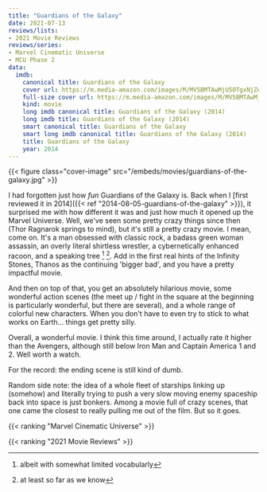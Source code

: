 ```yaml
---
title: "Guardians of the Galaxy"
date: 2021-07-13
reviews/lists:
- 2021 Movie Reviews
reviews/series:
- Marvel Cinematic Universe
- MCU Phase 2
data:
  imdb:
    canonical title: Guardians of the Galaxy
    cover url: https://m.media-amazon.com/images/M/MV5BMTAwMjU5OTgxNjZeQTJeQWpwZ15BbWU4MDUxNDYxODEx._V1_UX32_CR0,0,32,44_AL_.jpg
    full-size cover url: https://m.media-amazon.com/images/M/MV5BMTAwMjU5OTgxNjZeQTJeQWpwZ15BbWU4MDUxNDYxODEx.jpg
    kind: movie
    long imdb canonical title: Guardians of the Galaxy (2014)
    long imdb title: Guardians of the Galaxy (2014)
    smart canonical title: Guardians of the Galaxy
    smart long imdb canonical title: Guardians of the Galaxy (2014)
    title: Guardians of the Galaxy
    year: 2014
---
```

{{< figure class="cover-image" src="/embeds/movies/guardians-of-the-galaxy.jpg" >}}

I had forgotten just how *fun* Guardians of the Galaxy is. Back when I [first reviewed it in 2014]({{< ref "2014-08-05-guardians-of-the-galaxy" >}}), it surprised me with how different it was and just how much it opened up the Marvel Universe. Well, we've seen some pretty crazy things since then (Thor Ragnarok springs to mind), but it's still a pretty crazy movie. I mean, come on. It's a man obsessed with classic rock, a badass green woman assassin, an overly literal shirtless wrestler, a cybernetically enhanced racoon, and a speaking tree [^iamgroot] [^wearegroot]. Add in the first real hints of the Infinity Stones, Thanos as the continuing 'bigger bad', and you have a pretty impactful movie. 

And then on top of that, you get an absolutely hilarious movie, some wonderful action scenes (the meet up / fight in the square at the beginning is particularly wonderful, but there are several), and a whole range of colorful new characters. When you don't have to even try to stick to what works on Earth... things get pretty silly. 

Overall, a wonderful movie. I think this time around, I actually rate it higher than the Avengers, although still below Iron Man and Captain America 1 and 2. Well worth a watch. 

For the record: the ending scene is still kind of dumb. 

Random side note: the idea of a whole fleet of starships linking up (somehow) and literally trying to push a very slow moving enemy spaceship back into space is just bonkers. Among a movie full of crazy scenes, that one came the closest to really pulling me out of the film. But so it goes. 

{{< ranking "Marvel Cinematic Universe" >}}

{{< ranking "2021 Movie Reviews" >}}

[^iamgroot]: albeit with somewhat limited vocabularly[^wearegroot]
[^wearegroot]: at least so far as we know